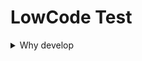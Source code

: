 # LowCode Test

<details><summary>Why develop</summary>

- Advantage of custom application
- Speed
- Requirements
</details>